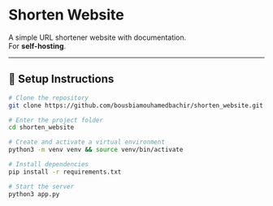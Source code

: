 # Shorten Website

A simple URL shortener website with documentation.  
For **self-hosting**.

---

## 🚀 Setup Instructions

```bash
# Clone the repository
git clone https://github.com/bousbiamouhamedbachir/shorten_website.git

# Enter the project folder
cd shorten_website

# Create and activate a virtual environment
python3 -m venv venv && source venv/bin/activate

# Install dependencies
pip install -r requirements.txt

# Start the server
python3 app.py

